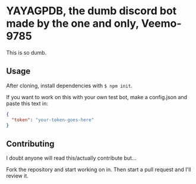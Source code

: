 # YAYAGPDB, the dumb discord bot made by the one and only, Veemo-9785

This is so dumb.

## Usage

After cloning, install dependencies with `$ npm init`.

If you want to work on this with your own test bot, make a config.json and paste this text in:

```json
{
  "token": "your-token-goes-here"
}
```

## Contributing

I doubt anyone will read this/actually contribute but...

Fork the repository and start working on in. Then start a pull request and I'll review it.
